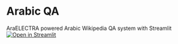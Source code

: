 # Arabic QA

AraELECTRA powered Arabic Wikipedia QA system with Streamlit [![Open in Streamlit](https://static.streamlit.io/badges/streamlit_badge_black_white.svg)](https://share.streamlit.io/wissamantoun/arabic-wikipedia-qa-streamlit/main)